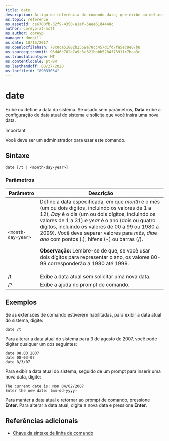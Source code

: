 ```yaml
---
title: date
description: Artigo de referência do comando date, que exibe ou define a data do sistema. Se usado sem parâmetros,
ms.topic: reference
ms.assetid: ce6700fb-32f9-4350-a1af-5aee61d4448c
author: coreyp-at-msft
ms.author: coreyp
manager: dongill
ms.date: 10/16/2017
ms.openlocfilehash: 78c8ca51882b2559e78cc457d1fd7fa5ec8e87b8
ms.sourcegitcommit: 96d46c702e7a9c3a321bbbb5284f73911c7baa3c
ms.translationtype: MT
ms.contentlocale: pt-BR
ms.lasthandoff: 08/27/2020
ms.locfileid: "89033034"
---
```

# <a name="date"></a>date

Exibe ou define a data do sistema. Se usado sem parâmetros, **Data** exibe a configuração de data atual do sistema e solicita que você insira uma nova data.

>[!IMPORTANT]
> Você deve ser um administrador para usar este comando.

## <a name="syntax"></a>Sintaxe

```
date [/t | <month-day-year>]
```

### <a name="parameters"></a>Parâmetros

| Parâmetro | Descrição |
| --------- | ----------- |
| `<month-day-year>` | Define a data especificada, em que *month* é o mês (um ou dois dígitos, incluindo os valores de 1 a 12), *Day* é o dia (um ou dois dígitos, incluindo os valores de 1 a 31) e *year* é o ano (dois ou quatro dígitos, incluindo os valores de 00 a 99 ou 1980 a 2099). Você deve separar valores para *mês*, *dia*e *ano* com pontos (.), hifens (-) ou barras (/).<p>**Observação:** Lembre-se de que, se você usar dois dígitos para representar o ano, os valores 80-99 corresponderão a 1980 até 1999. |
| /t | Exibe a data atual sem solicitar uma nova data. |
| /? | Exibe a ajuda no prompt de comando. |

## <a name="examples"></a>Exemplos

Se as extensões de comando estiverem habilitadas, para exibir a data atual do sistema, digite:

```
date /t
```

Para alterar a data atual do sistema para 3 de agosto de 2007, você pode digitar qualquer um dos seguintes:

```
date 08.03.2007
date 08-03-07
date 8/3/07
```

Para exibir a data atual do sistema, seguido de um prompt para inserir uma nova data, digite:

```
The current date is: Mon 04/02/2007
Enter the new date: (mm-dd-yyyy)
```

Para manter a data atual e retornar ao prompt de comando, pressione **Enter**. Para alterar a data atual, digite a nova data e pressione **Enter**.

## <a name="additional-references"></a>Referências adicionais

- [Chave da sintaxe de linha de comando](command-line-syntax-key.md)